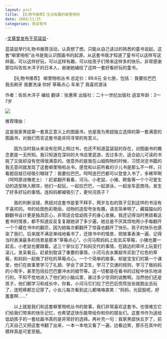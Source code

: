 ```yaml
---
layout: post
title: 【礼物书推荐】生动有趣的噼里啪啦
date: 2009/11/25
categories: 我读我书
---
```


-[文章曾发布于蓝袋鼠](http://landaishu.hi2net.com/home/blog_read.asp?id=4175&blogid=78399)-



 蓝袋鼠举行礼物书推荐活动，认真想了想，只能从自己读过的熟悉的童书说起。这套“噼里啪啦”丛书是我认识图画书的起源，从这套书我才知道了童书可以这样写这样画，可以这样好玩，可以这样有趣，可以给孩子们带来这样多的快乐。非常感谢那位叫佐佐木洋子的日本人，谢谢她编绘了这样一套好看好玩的童书。

　　【礼物书推荐】 噼里啪啦丛书
总定价：89.6元
全七册，包括：
我要拉巴巴　　　　
我去刷牙
我要洗澡
你好
草莓点心
车来了
我喜欢游泳

作者：佐佐木洋子 编绘
翻译：张惠荣
出版社：二十一世纪出版社
适宜年龄：2—7岁




![](/heiniuniu_uploads/upload20083/2009112401956407.jpg)

推荐理由：

这是我家黑妞第一套真正意义上的图画书，也是我为黑妞独立选择的第一套满意的图画书，对我们而言这套书是非同寻常的有意义。

　　因为当时我从来没有在网上购过书，也还不知道蓝袋鼠的存在，对图画书的概念更是一无所知。我只知道在深圳的大书店里逛游，去过多次，适合幼儿可读的书挑了又挑却没有觉得很满意的。很意外的是我在山姆购物的时候，习惯浏览书籍的我无意间就发现了这套噼里啪啦丛书，感觉和以前所看的少儿书是那么不一样，只看题目就已经吸引眼球了：我要拉巴巴。呵呵连巴巴都可以登堂入书了，多稀罕啊（呵呵原谅俺老土）！赶紧翻开看看，河马、小老鼠、小猪、鳄鱼等一个个可爱生动的造型映入眼帘，他们一起玩，一起拉巴巴，一起游泳，一起坐车逛商场，发生了好多好玩的事情。连妈妈都被吸引了，更何况孩子？

　　我的判断没错，黑妞对这套书是爱不释手，两岁左右的孩子见到这样的书没有不喜欢的。书的绘图色彩艳丽，动物的造型夸张有趣，语言简单明了，藏猫猫似的翻翻书设计更是独具匠心，非常适合低幼孩子的身心发展。我还记得当时黑妞看这套书的情景，都不知道反反复复跟她讲了多少遍，她总是不厌其烦地用小手每翻开一个个藏在书中的翻页，因为她每次都翻开了惊喜也翻开了快乐。孩子的快乐也感染了我们，后来就不满足单纯地看书了，还按书中的情景，把故事表演一遍，记得当时表演最多的场景是那本“草莓点心”。小河马帮妈妈上街去买草莓，小猪也要一起去，小老鼠也要跟着。这三个家伙忘了妈妈交代的事情，在路边的草坪上玩耍打滚儿，发呆看云。赶紧别耽误了重要的事情，小河马去水果超市买到了红色的草莓，和妈妈一起做了好吃的草莓点心。一个个简单的故事，却是宝宝们的第一个课堂，他们在故事里学习了礼貌、学会了讲卫生，学习了交通的规则，学习了做妈妈的小帮手，甚至包括拉巴巴要冲水的细节等。这一切都是在看书的过程中快乐地进行的，不知不觉地进入了他们的小脑瓜里，甚过多少空洞的说教啊。当然他们还是孩子，他们都学习和成长中，你看，小河马它们拉了巴巴后慌慌张张就跑出去玩了，连短裤都忘记穿了。小女儿每次看到这儿都咯咯直笑：“妈妈，光屁股呢，好羞羞啊……”

　　以上就是我们和这套噼里啪啦丛书的故事，我们非常喜欢这套书，也很难忘它们给我们带来的快乐记忆，也希望这快乐能带给你和你的朋友们。这套书作为送给低幼孩子的一套绘画书真的是非常好的选择。再补充一句：我家黑妞快五岁了，前几天自己又把这套书翻了出来，一本一本地又看了一遍，边看边笑，那乐在其中的模样真是可爱至极。
